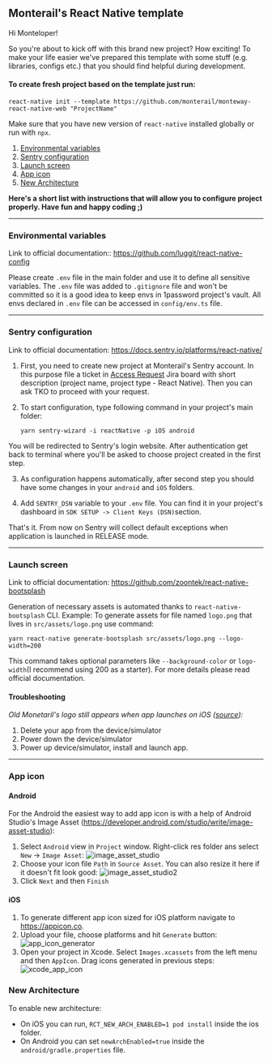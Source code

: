 ## Monterail's React Native template

Hi Monteloper!

So you're about to kick off with this brand new project? How exciting!
To make your life easier we've prepared this template with some stuff (e.g. libraries, configs etc.) that you should find helpful during development.

#### To create fresh project based on the template just run:

```
react-native init --template https://github.com/monterail/monteway-react-native-web "ProjectName"
```
Make sure that you have new version of `react-native` installed globally or run with `npx`.

1. [Environmental variables](#environmental-variables)
2. [Sentry configuration](#sentry-configuration)
3. [Launch screen](#lanych-screen)
4. [App icon](#app-icon)
5. [New Architecture](#new-architecture)

**Here's a short list with instructions that will allow you to configure project properly. Have fun and happy coding ;)**

<hr/>

### Environmental variables

Link to official documentation:: https://github.com/luggit/react-native-config

Please create `.env` file in the main folder and use it to define all sensitive variables. The `.env` file was added to `.gitignore` file and won't be committed so it is a good idea to keep envs in 1password project's vault. All envs declared in `.env` file can be accessed in `config/env.ts` file.

<hr/>

### Sentry configuration

Link to official documentation: https://docs.sentry.io/platforms/react-native/

1. First, you need to create new project at Monterail's Sentry account. In this purpose file a ticket in [Access Request](https://monterail.atlassian.net/jira/software/projects/AR/boards/284) Jira board with short description (project name, project type - React Native). Then you can ask TKO to proceed with your request.

2. To start configuration, type following command in your project's main folder:

   `yarn sentry-wizard -i reactNative -p iOS android`

You will be redirected to Sentry's login website. After authentication get back to terminal where you'll be asked to choose project created in the first step.

3. As configuration happens automatically, after second step you should have some changes in your `android` and `iOS` folders.

4. Add `SENTRY_DSN` variable to your `.env` file. You can find it in your project's dashboard in `SDK SETUP -> Client Keys (DSN)`section.

That's it. From now on Sentry will collect default exceptions when application is launched in RELEASE mode.

<hr/>

### Launch screen

Link to official documentation: https://github.com/zoontek/react-native-bootsplash

Generation of necessary assets is automated thanks to `react-native-bootsplash` CLI.
Example: To generate assets for file named `logo.png` that lives in `src/assets/logo.png` use command:

```
yarn react-native generate-bootsplash src/assets/logo.png --logo-width=200
```

This command takes optional parameters like `--background-color` or `logo-width`(I recommend using 200 as a starter). For more details please read official documentation.

#### Troubleshooting

_Old Monetaril's logo still appears when app launches on iOS ([source](https://stackoverflow.com/questions/33002829/ios-keeping-old-launch-screen-and-app-icon-after-update)):_

1. Delete your app from the device/simulator
2. Power down the device/simulator
3. Power up device/simulator, install and launch app.

<hr  />

### App icon

#### Android

For the Android the easiest way to add app icon is with a help of Android Studio's Image Asset (https://developer.android.com/studio/write/image-asset-studio):

1.  Select `Android` view in `Project` window. Right-click res folder ans select `New` -> `Image Asset`:
    ![image_asset_studio](https://photos.app.goo.gl/bpy52Jksqdj44doz7)
2.  Choose your icon file `Path` in `Source Asset`. You can also resize it here if it doesn't fit look good:
    ![image_asset_studio2](https://photos.app.goo.gl/4oNQ3sSQh7bd1ph47)
3.  Click `Next` and then `Finish`

#### iOS

1.  To generate different app icon sized for iOS platform navigate to https://appicon.co.
2.  Upload your file, choose platforms and hit `Generate` button:
    ![app_icon_generator](https://photos.app.goo.gl/t68QLJoVFdU4EXba6)
3.  Open your project in Xcode. Select `Images.xcassets` from the left menu and then `AppIcon`. Drag icons generated in previous steps:
    ![xcode_app_icon](https://photos.app.goo.gl/YvvPjHgd4eSfVdj36)

### New Architecture
To enable new architecture:
- On iOS you can run, `RCT_NEW_ARCH_ENABLED=1 pod install` inside the ios folder.
- On Android you can set `newArchEnabled=true` inside the `android/gradle.properties` file.
